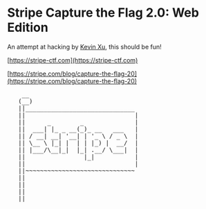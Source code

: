Stripe Capture the Flag 2.0: Web Edition
========================================

An attempt at hacking by [Kevin Xu](https://stripe-ctf.com/progress/imkevinxu), this should be fun!

[https://stripe-ctf.com](https://stripe-ctf.com)

[https://stripe.com/blog/capture-the-flag-20](https://stripe.com/blog/capture-the-flag-20)

<pre>
    __
   (__)
   ||______________________________
   ||                              |
   ||      _        _              |
   ||  ___| |_ _ __(_)_ __   ___   |
   || / __| __| '__| | '_ \ / _ \  |
   || \__ \ |_| |  | | |_) |  __/  |
   || |___/\__|_|  |_| .__/ \___|  |
   ||                |_|           |
   ||                              |
   ||~~~~~~~~~~~~~~~~~~~~~~~~~~~~~~
   ||
   ||
   ||
   ||
</pre>